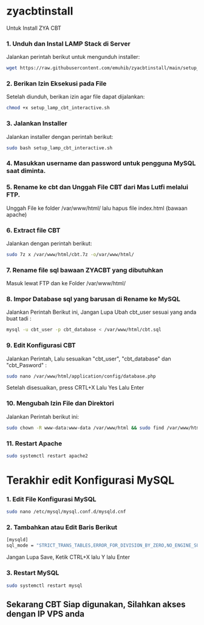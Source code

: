 # zyacbtinstall
Untuk Install ZYA CBT

### 1. Unduh dan Instal LAMP Stack di Server
Jalankan perintah berikut untuk mengunduh installer:

```bash
wget https://raw.githubusercontent.com/emuhib/zyacbtinstall/main/setup_lamp_cbt_interactive.sh
```

### 2. Berikan Izin Eksekusi pada File
Setelah diunduh, berikan izin agar file dapat dijalankan:

```bash
chmod +x setup_lamp_cbt_interactive.sh
```

### 3. Jalankan Installer
Jalankan installer dengan perintah berikut:

```bash
sudo bash setup_lamp_cbt_interactive.sh
```

### 4. Masukkan username dan password untuk pengguna MySQL saat diminta.

### 5. Rename ke cbt dan Unggah File CBT dari Mas Lutfi melalui FTP.
Unggah File ke folder /var/www/html/ lalu hapus file index.html (bawaan apache)

### 6. Extract file CBT
Jalankan dengan perintah berikut:
```bash
sudo 7z x /var/www/html/cbt.7z -o/var/www/html/
```
### 7. Rename file sql bawaan ZYACBT yang dibutuhkan
Masuk lewat FTP dan ke Folder /var/www/html/

### 8. Impor Database sql yang barusan di Rename ke MySQL
Jalankan Perintah Berikut ini, Jangan Lupa Ubah cbt_user sesuai yang anda buat tadi :
```bash
mysql -u cbt_user -p cbt_database < /var/www/html/cbt.sql
```
### 9. Edit Konfigurasi CBT
Jalankan Perintah, Lalu sesuaikan "cbt_user", "cbt_database" dan "cbt_Pasword" :
```bash
sudo nano /var/www/html/application/config/database.php
```
Setelah disesuaikan, press CRTL+X Lalu Yes Lalu Enter

### 10. Mengubah Izin File dan Direktori
Jalankan Perintah berikut ini:
```bash
sudo chown -R www-data:www-data /var/www/html && sudo find /var/www/html -type d -exec chmod 755 {} \; && sudo find /var/www/html -type f -exec chmod 644 {} \;
```

### 11. Restart Apache
```bash
sudo systemctl restart apache2
```
# Terakhir edit Konfigurasi MySQL
### 1. Edit File Konfigurasi MySQL
```bash
sudo nano /etc/mysql/mysql.conf.d/mysqld.cnf
```
### 2. Tambahkan atau Edit Baris Berikut
```bash
[mysqld]
sql_mode = "STRICT_TRANS_TABLES,ERROR_FOR_DIVISION_BY_ZERO,NO_ENGINE_SUBSTITUTION"
```
Jangan Lupa Save, Ketik CTRL+X lalu Y lalu Enter

### 3. Restart MySQL
```bash
sudo systemctl restart mysql
```

## Sekarang CBT Siap digunakan, Silahkan akses dengan IP VPS anda 

